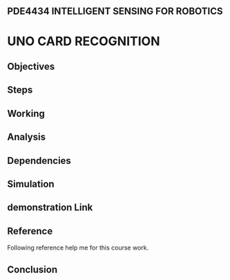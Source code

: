 ## PDE4434 INTELLIGENT SENSING FOR ROBOTICS


# UNO CARD RECOGNITION



## Objectives




## Steps

  
    
## Working



## Analysis
  
  

## Dependencies

  
## Simulation


## demonstration Link 












## Reference

Following reference help me for this course work.




















## Conclusion

